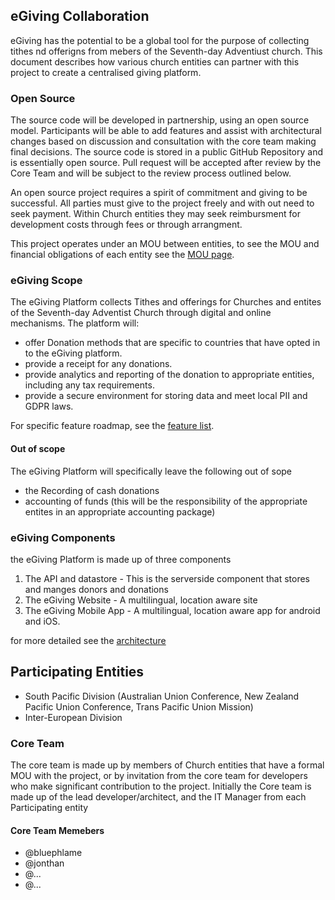 ## eGiving Collaboration
eGiving has the potential to be a global tool for the purpose of collecting tithes nd offerigns from mebers of the Seventh-day Adventiust church.  This document describes how various church entities can partner with this project to create a centralised giving platform.

### Open Source
The source code will be developed in partnership, using an open source model.  Participants will be able to add features and assist with architectural changes based on discussion and consultation with the core team making final decisions. The source code is stored in a public GitHub Repository and is essentially open source.  Pull request will be accepted after review by the Core Team and will be subject to the review process outlined below.

An open source project requires a spirit of commitment and giving to be successful.  All parties must give to the project freely and with out need to seek payment. Within Church entities they may seek reimbursment for development costs through fees or through arrangment. 

This project operates under an MOU between entities, to see the MOU and financial obligations of each entity see the [MOU page](mou.md).

### eGiving Scope
The eGiving Platform collects Tithes and offerings for Churches and entites of the Seventh-day Adventist Church through digital and online mechanisms. 
The platform will:
- offer Donation methods that are specific to countries that have opted in to the eGiving platform.
- provide a receipt for any donations.
- provide analytics and reporting of the donation to appropriate entities, including any tax requirements.
- provide a secure environment for storing data and meet local PII and GDPR laws.

For specific feature roadmap, see the [feature list](features.md).

#### Out of scope
The eGiving Platform will specifically leave the following out of sope
- the Recording of cash donations
- accounting of funds (this will be the responsibility of the appropriate entites in an appropriate accounting package)

### eGiving Components
the eGiving Platform is made up of three components
1. The API and datastore - This is the serverside component that stores and manges donors and donations
2. The eGiving Website - A multilingual, location aware site 
3. The eGiving Mobile App - A multilingual, location aware app for android and iOS.

for more detailed see the [architecture](architecture.md)

## Participating Entities
* South Pacific Division (Australian Union Conference, New Zealand Pacific Union Conference, Trans Pacific Union Mission)
* Inter-European Division

### Core Team
The core team is made up by members of Church entities that have a formal MOU with the project, or by invitation from the core team for developers who make significant contribution to the project. Initially the Core team is made up of the lead developer/architect, and the IT Manager from each Participating entity

#### Core Team Memebers
- @bluephlame
- @jonthan
- @...
- @...
